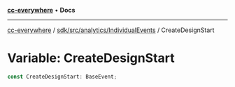 [**cc-everywhere**](../../../../../index.md) • **Docs**

***

[cc-everywhere](../../../../../index.md) / [sdk/src/analytics/IndividualEvents](../index.md) / CreateDesignStart

# Variable: CreateDesignStart

```ts
const CreateDesignStart: BaseEvent;
```
